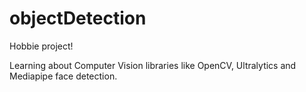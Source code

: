 # objectDetection

Hobbie project!

Learning about Computer Vision libraries like OpenCV, Ultralytics and Mediapipe face detection.
